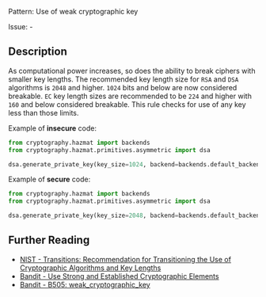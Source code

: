 Pattern: Use of weak cryptographic key

Issue: -

## Description

As computational power increases, so does the ability to break ciphers with
smaller key lengths. The recommended key length size for `RSA` and `DSA`
algorithms is `2048` and higher. `1024` bits and below are now considered
breakable. `EC` key length sizes are recommended to be `224` and higher with `160`
and below considered breakable. This rule checks for use of any key
less than those limits.


Example of **insecure** code:

```python
from cryptography.hazmat import backends
from cryptography.hazmat.primitives.asymmetric import dsa

dsa.generate_private_key(key_size=1024, backend=backends.default_backend())
```

Example of **secure** code:

```python
from cryptography.hazmat import backends
from cryptography.hazmat.primitives.asymmetric import dsa

dsa.generate_private_key(key_size=2048, backend=backends.default_backend())
```

## Further Reading

* [NIST - Transitions: Recommendation for Transitioning the Use of Cryptographic Algorithms and Key Lengths](http://nvlpubs.nist.gov/nistpubs/Legacy/SP/nistspecialpublication800-131a.pdf)
* [Bandit - Use Strong and Established Cryptographic Elements](https://security.openstack.org/guidelines/dg_strong-crypto.html)
* [Bandit - B505: weak_cryptographic_key](https://bandit.readthedocs.io/en/latest/plugins/b505_weak_cryptographic_key.html)

